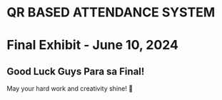 # QR BASED ATTENDANCE SYSTEM

# Final Exhibit - June 10, 2024

## Good Luck Guys Para sa Final!

May your hard work and creativity shine! 🌟

